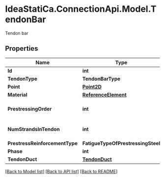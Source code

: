 # IdeaStatiCa.ConnectionApi.Model.TendonBar
Tendon bar

## Properties

Name | Type | Description | Notes
------------ | ------------- | ------------- | -------------
**Id** | **int** | Tendon Id | [optional] 
**TendonType** | **TendonBarType** |  | [optional] 
**Point** | [**Point2D**](Point2D.md) |  | [optional] 
**Material** | [**ReferenceElement**](ReferenceElement.md) |  | [optional] 
**PrestressingOrder** | **int** | order of tendon prestessing | [optional] 
**NumStrandsInTendon** | **int** | number of ropes in tendon | [optional] 
**PrestressReinforcementType** | **FatigueTypeOfPrestressingSteel** |  | [optional] 
**Phase** | **int** | Phase | [optional] 
**TendonDuct** | [**TendonDuct**](TendonDuct.md) |  | [optional] 

[[Back to Model list]](../README.md#documentation-for-models) [[Back to API list]](../README.md#documentation-for-api-endpoints) [[Back to README]](../README.md)

